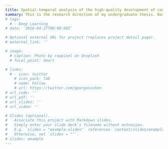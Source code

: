 ```yaml
---
title: Spatial-temporal analysis of the high-quality development of county economy in Zhejiang Province
summary: This is the research direction of my undergraduate thesis. Based on the new development concept that includes innovation, coordination, green growth, openness, and shared benefits, I constructed an evaluation model for the high-quality development of county economy in Zhejiang Province. Combined with statistical methodologies for spatial and temporal analysis, I conducted research according to the relevant data from 52 counties collected between 2017 and 2022. The results showed that although the pace of growth concerning openness development has somewhat decelerated, the overall development level of county economy in Zhejiang Province is on the rise. The level of coupling and coordination predominantly demonstrates basic coordination, and the overall spatial characteristics are higher in the northeast and lower in the southwest.
# tags:
  # - Deep Learning
# date: '2016-04-27T00:00:00Z'

# Optional external URL for project (replaces project detail page).
# external_link: ''

# image:
  # caption: Photo by rawpixel on Unsplash
  # focal_point: Smart

# links:
  # - icon: twitter
    # icon_pack: fab
    # name: Follow
    # url: https://twitter.com/georgecushen
# url_code: ''
# url_pdf: ''
# url_slides: ''
# url_video: ''

# Slides (optional).
#   Associate this project with Markdown slides.
#   Simply enter your slide deck's filename without extension.
#   E.g. `slides = "example-slides"` references `content/slides/example-slides.md`.
#   Otherwise, set `slides = ""`.
# slides: example
---
```

